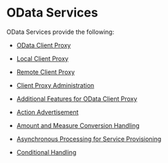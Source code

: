 <!-- loio811b5231f77e4987abe8e985e32f70a1 -->

# OData Services

OData Services provide the following:

-   [OData Client Proxy](OData_Client_Proxy_0d92f49.md)

-   [Local Client Proxy](Local_Client_Proxy_287674d.md)

-   [Remote Client Proxy](Remote_Client_Proxy_7c69fb6.md)

-   [Client Proxy Administration](Client_Proxy_Administration_f256afd.md)

-   [Additional Features for OData Client Proxy](Additional_Features_for_OData_Client_Proxy_8d1423c.md)

-   [Action Advertisement](Action_Advertisement_be7bea1.md)

-   [Amount and Measure Conversion Handling](Amount_and_Measure_Conversion_Handling_1d821f4.md)

-   [Asynchronous Processing for Service Provisioning](Asynchronous_Processing_for_Service_Provisioning_985a0fd.md)

-   [Conditional Handling](Conditional_Handling_80fac43.md)


